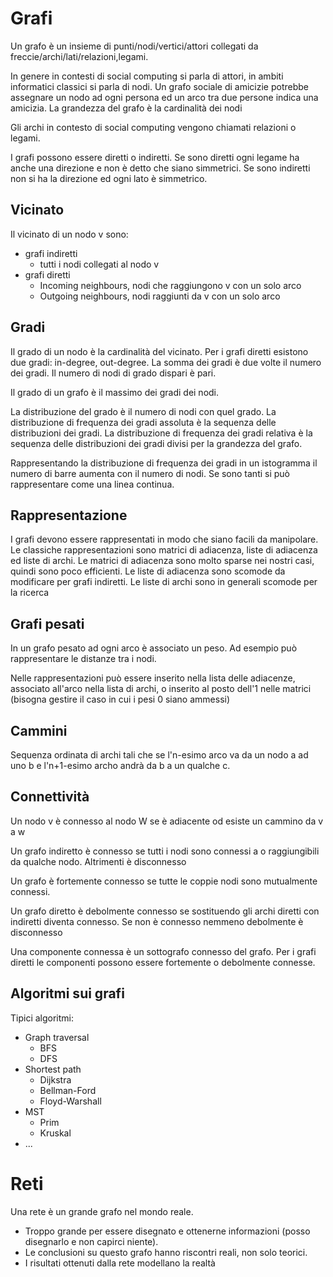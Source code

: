 # Grafi

Un grafo è un insieme di punti/nodi/vertici/attori collegati da freccie/archi/lati/relazioni,legami.

In genere in contesti di social computing si parla di attori, in ambiti informatici classici si parla di nodi.
Un grafo sociale di amicizie potrebbe assegnare un nodo ad ogni persona ed un arco tra due persone indica una amicizia.
La grandezza del grafo è la cardinalità dei nodi

Gli archi in contesto di social computing vengono chiamati relazioni o legami.

I grafi possono essere diretti o indiretti. Se sono diretti ogni legame ha anche una direzione e non è detto che siano simmetrici. Se sono indiretti non si ha la direzione ed ogni lato è simmetrico.

## Vicinato

Il vicinato di un nodo v sono:
* grafi indiretti
  * tutti i nodi collegati al nodo v
* grafi diretti
  * Incoming neighbours, nodi che raggiungono v con un solo arco
  * Outgoing neighbours, nodi raggiunti da v con un solo arco

## Gradi

Il grado di un nodo è la cardinalità del vicinato. Per i grafi diretti esistono due gradi: in-degree, out-degree. La somma dei gradi è due volte il numero dei gradi. Il numero di nodi di grado dispari è pari.

Il grado di un grafo è il massimo dei gradi dei nodi.

La distribuzione del grado è il numero di nodi con quel grado.
La distribuzione di frequenza dei gradi assoluta è la sequenza delle distribuzioni dei gradi.
La distribuzione di frequenza dei gradi relativa è la sequenza delle distribuzioni dei gradi divisi per la grandezza del grafo.

Rappresentando la distribuzione di frequenza dei gradi in un istogramma il numero di barre aumenta con il numero di nodi. Se sono tanti si può rappresentare come una linea continua. 

## Rappresentazione

I grafi devono essere rappresentati in modo che siano facili da manipolare. Le classiche rappresentazioni sono matrici di adiacenza, liste di adiacenza ed liste di archi.
Le matrici di adiacenza sono molto sparse nei nostri casi, quindi sono poco efficienti.
Le liste di adiacenza sono scomode da modificare per grafi indiretti.
Le liste di archi sono in generali scomode per la ricerca

## Grafi pesati

In un grafo pesato ad ogni arco è associato un peso. Ad esempio può rappresentare le distanze tra i nodi.

Nelle rappresentazioni può essere inserito nella lista delle adiacenze, associato all'arco nella lista di archi, o inserito al posto dell'1 nelle matrici (bisogna gestire il caso in cui i pesi 0 siano ammessi)

## Cammini

Sequenza ordinata di archi tali che se l'n-esimo arco va da un nodo a ad uno b e l'n+1-esimo archo andrà da b a un qualche c.

## Connettività

Un nodo v è connesso al nodo W se è adiacente od esiste un cammino da v a w

Un grafo indiretto è connesso se tutti i nodi sono connessi a o raggiungibili da qualche nodo. Altrimenti è disconnesso

Un grafo è fortemente connesso se tutte le coppie nodi sono mutualmente connessi.

Un grafo diretto è debolmente connesso se sostituendo gli archi diretti con indiretti diventa connesso. Se non è connesso nemmeno debolmente è disconnesso

Una componente connessa è un sottografo connesso del grafo. Per i grafi diretti le componenti possono essere fortemente o debolmente connesse.

## Algoritmi sui grafi

Tipici algoritmi:
* Graph traversal
  * BFS
  * DFS
* Shortest path
  * Dijkstra
  * Bellman-Ford
  * Floyd-Warshall
* MST
  * Prim
  * Kruskal
* ...

# Reti

Una rete è un grande grafo nel mondo reale. 
* Troppo grande per essere disegnato e ottenerne informazioni (posso disegnarlo e non capirci niente). 
* Le conclusioni su questo grafo hanno riscontri reali, non solo teorici.
* I risultati ottenuti dalla rete modellano la realtà